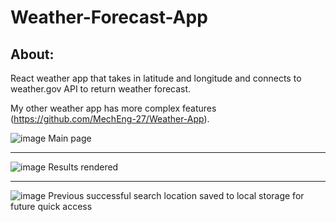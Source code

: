 # Weather-Forecast-App

## About: 
React weather app that takes in latitude and longitude and connects to weather.gov API to return weather forecast. 

My other weather app has more complex features (https://github.com/MechEng-27/Weather-App). 

![image](https://github.com/MechEng-27/Weather-Forecast-App/assets/118615143/e8a51b8c-f391-4da7-af74-a17377eee265)
Main page

---

![image](https://github.com/MechEng-27/Weather-Forecast-App/assets/118615143/2d541db2-6d6a-4c47-9802-c455c7afb2f3)
Results rendered

---

![image](https://github.com/MechEng-27/Weather-Forecast-App/assets/118615143/da9fa1c5-ff3b-4433-9e76-a431ff9d99a8)
Previous successful search location saved to local storage for future quick access
